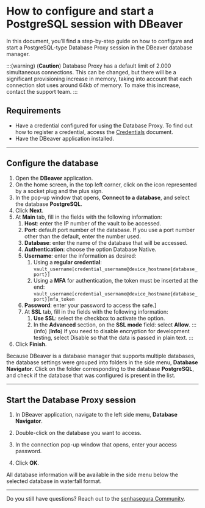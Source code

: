 # How to configure and start a PostgreSQL session with DBeaver

In this document, you’ll find a step-by-step guide on how to configure and start a PostgreSQL-type Database Proxy session in the DBeaver database manager.

:::(warning) (**Caution**)
Database Proxy has a default limit of 2.000 simultaneous connections. This can be changed, but there will be a significant provisioning increase in memory, taking into account that each connection slot uses around 64kb of memory. To make this increase, contact the support team.
:::

## Requirements

* Have a credential configured for using the Database Proxy. To find out how to register a credential, access the [Credentials](/v3-33/docs/pam-credentials) document.
* Have the DBeaver application installed.
---

## Configure the database

1. Open the **DBeaver** application.
2. On the home screen, in the top left corner, click on the icon represented by a socket plug and the plus sign.
3. In the pop-up window that opens, **Connect to a database**, and select the database **PostgreSQL**.
4. Click **Next**.
5. At **Main** tab, fill in the fields with the following information:
    1. **Host**: enter the IP number of the vault to be accessed.
    2. **Port**: default port number of the database. If you use a port number other than the default, enter the number used.
    3. **Database**: enter the name of the database that will be accessed.
    4. **Authentication**: choose the option Database Native.
    5. **Username**: enter the information as desired:
        1. Using a **regular credential**: `vault_username[credential_username@device_hostname{database_port}]` 
        2. Using a **MFA** for authentication, the token must be inserted at the end: `vault_username[credential_username@device_hostname{database_port}]mfa_token`
    6. **Password**: enter your password to access the safe.]
    7. At **SSL** tab, fill in the fields with the following information:
        1. **Use SSL**: select the checkbox to activate the option.
        2. In the **Advanced** section, on the **SSL mode** field: select **Allow**.
        :::(info) (**Info**)
        If you need to disable encryption for development testing, select Disable so that the data is passed in plain text.
        :::
6. Click **Finish**.

Because DBeaver is a database manager that supports multiple databases, the database settings were grouped into folders in the side menu, **Database Navigator**. Click on the folder corresponding to the database **PostgreSQL**, and check if the database that was configured is present in the list.

---
## Start the Database Proxy session

1. In DBeaver application, navigate to the left side menu, **Database Navigator**.

1. Double-click on the database you want to access.

1. In the connection pop-up window that opens, enter your access password.

1. Click **OK**.

All database information will be available in the side menu below the selected database in waterfall format.

---

Do you still have questions? Reach out to the [senhasegura Community](https://community.senhasegura.io/).
